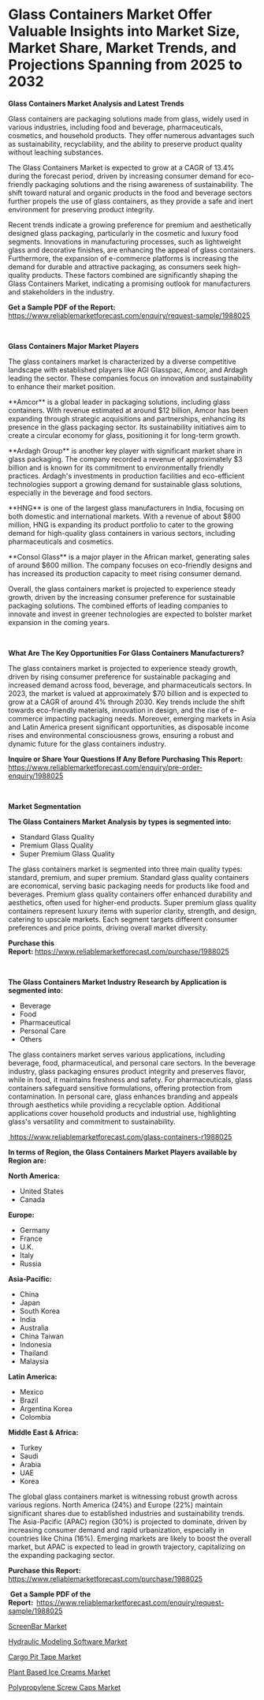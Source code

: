 <p><h1>Glass Containers Market Offer Valuable Insights into Market Size, Market Share, Market Trends, and Projections Spanning from 2025 to 2032</h1></p><p><strong>Glass Containers Market Analysis and Latest Trends</strong></p>
<p><p>Glass containers are packaging solutions made from glass, widely used in various industries, including food and beverage, pharmaceuticals, cosmetics, and household products. They offer numerous advantages such as sustainability, recyclability, and the ability to preserve product quality without leaching substances.</p><p>The Glass Containers Market is expected to grow at a CAGR of 13.4% during the forecast period, driven by increasing consumer demand for eco-friendly packaging solutions and the rising awareness of sustainability. The shift toward natural and organic products in the food and beverage sectors further propels the use of glass containers, as they provide a safe and inert environment for preserving product integrity.</p><p>Recent trends indicate a growing preference for premium and aesthetically designed glass packaging, particularly in the cosmetic and luxury food segments. Innovations in manufacturing processes, such as lightweight glass and decorative finishes, are enhancing the appeal of glass containers. Furthermore, the expansion of e-commerce platforms is increasing the demand for durable and attractive packaging, as consumers seek high-quality products. These factors combined are significantly shaping the Glass Containers Market, indicating a promising outlook for manufacturers and stakeholders in the industry.</p></p>
<p><strong>Get a Sample PDF of the Report:&nbsp;</strong> <a href="https://www.reliablemarketforecast.com/enquiry/request-sample/1988025?utm_campaign=2011&utm_medium=2&utm_source=Github&utm_content=ia&utm_term=30012025&utm_id=glass-containers">https://www.reliablemarketforecast.com/enquiry/request-sample/1988025</a></p>
<p>&nbsp;</p>
<p><strong>Glass Containers Major Market Players</strong></p>
<p><p>The glass containers market is characterized by a diverse competitive landscape with established players like AGI Glasspac, Amcor, and Ardagh leading the sector. These companies focus on innovation and sustainability to enhance their market position.</p><p>**Amcor** is a global leader in packaging solutions, including glass containers. With revenue estimated at around $12 billion, Amcor has been expanding through strategic acquisitions and partnerships, enhancing its presence in the glass packaging sector. Its sustainability initiatives aim to create a circular economy for glass, positioning it for long-term growth.</p><p>**Ardagh Group** is another key player with significant market share in glass packaging. The company recorded a revenue of approximately $3 billion and is known for its commitment to environmentally friendly practices. Ardagh's investments in production facilities and eco-efficient technologies support a growing demand for sustainable glass solutions, especially in the beverage and food sectors.</p><p>**HNG** is one of the largest glass manufacturers in India, focusing on both domestic and international markets. With a revenue of about $800 million, HNG is expanding its product portfolio to cater to the growing demand for high-quality glass containers in various sectors, including pharmaceuticals and cosmetics.</p><p>**Consol Glass** is a major player in the African market, generating sales of around $600 million. The company focuses on eco-friendly designs and has increased its production capacity to meet rising consumer demand.</p><p>Overall, the glass containers market is projected to experience steady growth, driven by the increasing consumer preference for sustainable packaging solutions. The combined efforts of leading companies to innovate and invest in greener technologies are expected to bolster market expansion in the coming years.</p></p>
<p>&nbsp;</p>
<p><strong>What Are The Key Opportunities For Glass Containers Manufacturers?</strong></p>
<p><p>The glass containers market is projected to experience steady growth, driven by rising consumer preference for sustainable packaging and increased demand across food, beverage, and pharmaceuticals sectors. In 2023, the market is valued at approximately $70 billion and is expected to grow at a CAGR of around 4% through 2030. Key trends include the shift towards eco-friendly materials, innovation in design, and the rise of e-commerce impacting packaging needs. Moreover, emerging markets in Asia and Latin America present significant opportunities, as disposable income rises and environmental consciousness grows, ensuring a robust and dynamic future for the glass containers industry.</p></p>
<p><strong>Inquire or Share Your Questions If Any Before Purchasing This Report:</strong> <a href="https://www.reliablemarketforecast.com/enquiry/pre-order-enquiry/1988025?utm_campaign=2011&utm_medium=2&utm_source=Github&utm_content=ia&utm_term=30012025&utm_id=glass-containers">https://www.reliablemarketforecast.com/enquiry/pre-order-enquiry/1988025</a></p>
<p>&nbsp;</p>
<p><strong>Market Segmentation</strong></p>
<p><strong>The Glass Containers Market Analysis by types is segmented into:</strong></p>
<p><ul><li>Standard Glass Quality</li><li>Premium Glass Quality</li><li>Super Premium Glass Quality</li></ul></p>
<p><p>The glass containers market is segmented into three main quality types: standard, premium, and super premium. Standard glass quality containers are economical, serving basic packaging needs for products like food and beverages. Premium glass quality containers offer enhanced durability and aesthetics, often used for higher-end products. Super premium glass quality containers represent luxury items with superior clarity, strength, and design, catering to upscale markets. Each segment targets different consumer preferences and price points, driving overall market diversity.</p></p>
<p><strong>Purchase this Report:&nbsp;</strong><a href="https://www.reliablemarketforecast.com/purchase/1988025?utm_campaign=2011&utm_medium=2&utm_source=Github&utm_content=ia&utm_term=30012025&utm_id=glass-containers">https://www.reliablemarketforecast.com/purchase/1988025</a></p>
<p>&nbsp;</p>
<p><strong>The Glass Containers Market Industry Research by Application is segmented into:</strong></p>
<p><ul><li>Beverage</li><li>Food</li><li>Pharmaceutical</li><li>Personal Care</li><li>Others</li></ul></p>
<p><p>The glass containers market serves various applications, including beverage, food, pharmaceutical, and personal care sectors. In the beverage industry, glass packaging ensures product integrity and preserves flavor, while in food, it maintains freshness and safety. For pharmaceuticals, glass containers safeguard sensitive formulations, offering protection from contamination. In personal care, glass enhances branding and appeals through aesthetics while providing a recyclable option. Additional applications cover household products and industrial use, highlighting glass's versatility and commitment to sustainability.</p></p>
<p><a href="https://www.reliablemarketforecast.com/glass-containers-r1988025?utm_campaign=2011&utm_medium=2&utm_source=Github&utm_content=ia&utm_term=30012025&utm_id=glass-containers">&nbsp;https://www.reliablemarketforecast.com/glass-containers-r1988025</a></p>
<p><strong>In terms of Region, the Glass Containers Market Players available by Region are:</strong></p>
<p>
    <p> <strong> North America: </strong>
        <ul>
            <li>United States</li>
            <li>Canada</li>
        </ul>
        </p> 
    <p> <strong> Europe: </strong>
        <ul>
            <li>Germany</li>
            <li>France</li>
            <li>U.K.</li>
            <li>Italy</li>
            <li>Russia</li>
        </ul>
        </p> 
    <p> <strong> Asia-Pacific: </strong>
        <ul>
            <li>China</li>
            <li>Japan</li>
            <li>South Korea</li>
            <li>India</li>
            <li>Australia</li>
            <li>China Taiwan</li>
            <li>Indonesia</li>
            <li>Thailand</li>
            <li>Malaysia</li>
        </ul>
        </p> 
    <p> <strong> Latin America: </strong>
        <ul>
            <li>Mexico</li>
            <li>Brazil</li>
            <li>Argentina Korea</li>
            <li>Colombia</li>
        </ul>
        </p> 
    <p> <strong> Middle East & Africa: </strong>
        <ul>
            <li>Turkey</li>
            <li>Saudi</li>
            <li>Arabia</li>
            <li>UAE</li>
            <li>Korea</li>
        </ul>
    </p>
    </p>
<p><p>The global glass containers market is witnessing robust growth across various regions. North America (24%) and Europe (22%) maintain significant shares due to established industries and sustainability trends. The Asia-Pacific (APAC) region (30%) is projected to dominate, driven by increasing consumer demand and rapid urbanization, especially in countries like China (16%). Emerging markets are likely to boost the overall market, but APAC is expected to lead in growth trajectory, capitalizing on the expanding packaging sector.</p></p>
<p><strong>Purchase this Report: </strong><a href="https://www.reliablemarketforecast.com/purchase/1988025?utm_campaign=2011&utm_medium=2&utm_source=Github&utm_content=ia&utm_term=30012025&utm_id=glass-containers">https://www.reliablemarketforecast.com/purchase/1988025</a></p>
<p>&nbsp;<strong>Get a Sample PDF of the Report:&nbsp;&nbsp;</strong><a href="https://www.reliablemarketforecast.com/enquiry/request-sample/1988025?utm_campaign=2011&utm_medium=2&utm_source=Github&utm_content=ia&utm_term=30012025&utm_id=glass-containers">https://www.reliablemarketforecast.com/enquiry/request-sample/1988025</a></p>
<p><strong></strong></p>
<p><p><a href="https://www.linkedin.com/pulse/comprehensive-examination-screenbar-market-basis-type-application-lypmc?utm_campaign=2011&utm_medium=2&utm_source=Github&utm_content=ia&utm_term=30012025&utm_id=glass-containers">ScreenBar Market</a></p><p><a href="https://www.linkedin.com/pulse/scope-trends-hydraulic-modeling-software-market-latest-dynamics-jaxxc?utm_campaign=2011&utm_medium=2&utm_source=Github&utm_content=ia&utm_term=30012025&utm_id=glass-containers">Hydraulic Modeling Software Market</a></p><p><a href="https://www.linkedin.com/pulse/in-depth-cargo-pit-tape-market-report-growth-evaluation-v2hqc?utm_campaign=2011&utm_medium=2&utm_source=Github&utm_content=ia&utm_term=30012025&utm_id=glass-containers">Cargo Pit Tape Market</a></p><p><a href="https://www.linkedin.com/pulse/global-plant-based-ice-creams-market-forecast-2025-2032-zxf5c?utm_campaign=2011&utm_medium=2&utm_source=Github&utm_content=ia&utm_term=30012025&utm_id=glass-containers">Plant Based Ice Creams Market</a></p><p><a href="https://www.linkedin.com/pulse/market-revenue-growth-forecast-polypropylene-screw-caps-104-gpudc?utm_campaign=2011&utm_medium=2&utm_source=Github&utm_content=ia&utm_term=30012025&utm_id=glass-containers">Polypropylene Screw Caps Market</a></p></p>